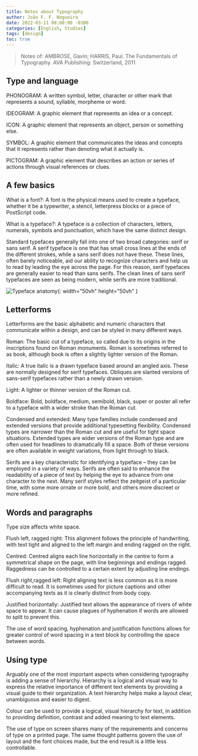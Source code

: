 ```yaml
---
title: Notes about Typography
author: João F. F. Nogueira
date: 2022-03-11 08:00:00 -0300
categories: [English, Studies]
tags: [design]
toc: true
---
```


> Notes of: AMBROSE, Gavin; HARRIS, Paul. The Fundamentals of Typography. AVA Publishing: Switzerland, 2011

## Type and language

PHONOGRAM: A written symbol, letter, character or other mark that represents a sound, syllable, morpheme or word.

IDEOGRAM: A graphic element that represents an idea or a concept.

ICON: A graphic element that represents an object, person or something else.

SYMBOL: A graphic element that communicates the ideas and concepts that it represents rather than denoting what it actually is.

PICTOGRAM: A graphic element that describes an action or series of actions through visual references or clues.

## A few basics

What is a font?: A font is the physical means used to create a typeface, whether it be a typewriter, a stencil, letterpress blocks or a piece of PostScript code.

What is a typeface?: A typeface is a collection of characters, letters, numerals, symbols and punctuation, which have the same distinct design. 

Standard typefaces generally fall into one of two broad categories: serif or sans serif. A serif typeface is one that has small cross lines at the ends of the different strokes, while a sans serif does not have these. These lines, often barely noticeable, aid our ability to recognize characters and help us to read by leading the eye across the page. For this reason, serif typefaces are generally easier to read than sans serifs. The clean lines of sans serif typefaces are seen as being modern, while serifs are more traditional.

![Typeface anatomy](/posts/2022-03-11-1.png){: width="50vh" height="50vh" }

## Letterforms

Letterforms are the basic alphabetic and numeric characters that communicate within a design, and can be styled in many different ways.

Roman: The basic cut of a typeface, so called due to its origins in the inscriptions found on Roman monuments. Roman is sometimes referred to as book, although book is often a slightly lighter version of the Roman.

Italic: A true italic is a drawn typeface based around an angled axis. These are normally designed for serif typefaces. Obliques are slanted versions of sans-serif typefaces rather than a newly drawn version.

Light: A lighter or thinner version of the Roman cut.

Boldface: Bold, boldface, medium, semibold, black, super or poster all refer to a typeface with a wider stroke than the Roman cut.

Condensed and extended: Many type families include condensed and extended versions that provide additional typesetting flexibility. Condensed types are narrower than the Roman cut and are useful for tight space situations. Extended types are wider versions of the Roman type and are often used for headlines to dramatically fill a space. Both of these versions are often available in weight variations, from light through to black.

Serifs are a key characteristic for identifying a typeface – they can be employed in a variety of ways. Serifs are often said to enhance the readability of a piece of text by helping the eye to advance from one character to the next. Many serif styles reflect the zeitgeist of a particular time, with some more ornate or more bold, and others more discreet or more refined.

## Words and paragraphs

Type size affects white space.

Flush left, ragged right: This alignment follows the principle of handwriting, with text tight and aligned to the left margin and ending ragged on the right.

Centred: Centred aligns each line horizontally in the centre to form a symmetrical shape on the page, with line beginnings and endings ragged. Raggedness can be controlled to a certain extent by adjusting line endings.

Flush right,ragged left: Right aligning text is less common as it is more difficult to read. It is sometimes used for picture captions and other accompanying texts as it is clearly distinct from body copy.

Justified horizontally: Justified text allows the appearance of rivers of white space to appear. It can cause plagues of hyphenation if words are allowed to split to prevent this.

The use of word spacing, hyphenation and justification functions allows for greater control of word spacing in a text block by controlling the space between words.

## Using type

Arguably one of the most important aspects when considering typography is adding a sense of hierarchy. Hierarchy is a logical and visual way to express the relative importance of different text elements by providing a visual guide to their organization. A text hierarchy helps make a layout clear, unambiguous and easier to digest.

Colour can be used to provide a logical, visual hierarchy for text, in addition to providing definition, contrast and added meaning to text elements.

The use of type on screen shares many of the requirements and concerns of type on a printed page. The same thought patterns govern the use of layout and the font choices made, but the end result is a little less controllable.
